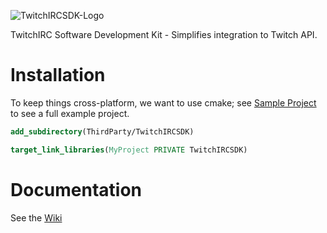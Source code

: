 ![TwitchIRCSDK-Logo](https://github.com/bsmithcompsci/TwitchIRCSDK/blob/main/res/TwitchIRCSDK-Logo.png?raw=true)

TwitchIRC Software Development Kit - Simplifies integration to Twitch API.

# Installation

To keep things cross-platform, we want to use cmake; see [Sample Project](https://github.com/bsmithcompsci/TwitchIRC-Sample) to see a full example project.
```cmake
add_subdirectory(ThirdParty/TwitchIRCSDK)

target_link_libraries(MyProject PRIVATE TwitchIRCSDK)
```

# Documentation
See the [Wiki](https://github.com/bsmithcompsci/TwitchIRCSDK/wiki)
